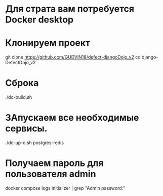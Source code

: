 # Для страта вам потребуется Docker desktop

# Клонируем проект
git clone https://github.com/GUDVIN18/defect-djangoDojo_v2
cd django-DefectDojo_v2

# Сброка
./dc-build.sh
# ЗАпускаем все необходимые сервисы.
./dc-up-d.sh postgres-redis

# Получаем пароль для пользователя admin
docker compose logs initializer | grep "Admin password:"
